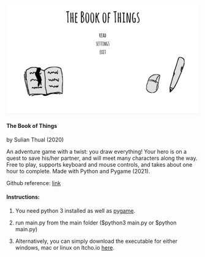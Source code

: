 
![alt text](screenshot.png?raw=true "Screenshot")

<h4>The Book of Things</h4>

by Sulian Thual (2020)

An adventure game with a twist: you draw everything! Your hero is on a quest to save his/her partner, and will meet many characters along the way. Free to play, supports keyboard and mouse controls, and takes about one hour to complete. Made with Python and Pygame (2021). 


Github reference: [link](https://github.com/sulianthual/thebookofthings)


<h4>Instructions:</h4> 

1) You need python 3 installed as well as [pygame](https://www.pygame.org/wiki/GettingStarted).


2) run main.py from the main folder ($python3 main.py or $python main.py)


3) Alternatively, you can simply download the executable for either windows, mac or linux on Itcho.io [here](https://sulianthual.itch.io/the-book-of-things).


